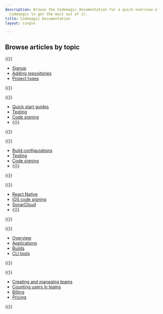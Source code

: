 ```yaml
---
description: Browse the Codemagic documentation for a quick overview of how to configure
  Codemagic to get the most out of it.
title: Codemagic Documentation
layout: single

---
```


## Browse articles by topic

<div class="links-group-wrap">

{{<links-group title="Getting started">}}

- [Signup](/getting-started/signup/)
- [Adding repositories](/getting-started/github/)
- [Project types](/getting-started/projects/)

{{</links-group>}}

{{<links-group title="Codemagic.yaml">}}

- [Quick start guides](/yaml-quick-start/codemagic-sample-projects/)
- [Testing](/yaml-testing/testing/)
- [Code signing](/yaml-code-signing/signing-ios/)
- {{<link-with-arrow text="View all" href="/yaml/yaml-getting-started/">}}

{{</links-group>}}

{{<links-group title="Flutter Workflow Editor">}}

- [Build configurations](/flutter-configuration/flutter-projects/)
- [Testing](/flutter-testing/running-automated-tests/)
- [Code signing](/flutter-code-signing/ios-code-signing/)
- {{<link-with-arrow text="View all" href="/flutter-configuration/flutter-projects/">}}

{{</links-group>}}

{{<links-group title="Sample projects">}}

- [React Native](https://github.com/codemagic-ci-cd/codemagic-sample-projects/tree/main/react-native)
- [iOS code signing](https://github.com/codemagic-ci-cd/codemagic-sample-projects/tree/main/ios/ios-automatic-code-signing-demo-project)
- [SonarCloud](https://github.com/codemagic-ci-cd/sonarcloud-sample-project)
- {{<link-with-arrow text="View all" href="https://github.com/codemagic-ci-cd/codemagic-sample-projects">}}

{{</links-group>}}

{{<links-group title="Codemagic API & CLI tools">}}

- [Overview](/rest-api/overview/)
- [Applications](/rest-api/applications/)
- [Builds](/rest-api/builds/)
- [CLI tools](/cli/codemagic-cli-tools/)

{{</links-group>}}

{{<links-group title="Account management">}}

- [Creating and managing teams](/teams/teams/)
- [Counting users in teams](/teams/users/)
- [Billing](/billing/billing/)
- [Pricing](/billing/pricing/)

{{</links-group>}}

</div>
